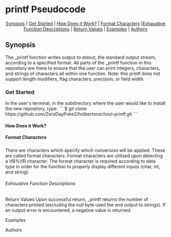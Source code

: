 <h1>printf Pseudocode</h1>

<p align="center">
<a href="#synopsis">Synopsis</a> | <a href="#get_started">Get Started</a> | <a href="#how_does_it_work?">How Does it Work?</a> | <a href="#conversion_specifiers">Format Characters</a> |<a href="#exhaustive_function_descriptions">Exhaustive Function Descriptions</a> | <a href="#return_values">Return Values</a> | <a href="#examples">Examples</a> | <a href="#authors">Authors</a>
</p>

<h2>Synopsis</h2>

The _printf function writes output to stdout, the standard output stream, according to a specified format.
All parts of the _printf function in this repository are there to ensure that the user can print integers, characters, and strings of characters all within one function.
Note: this printf does not support length modifiers, flag characters, precision, or field width.

<h3>Get Started</h3>
In the user's terminal, in the subdirectory where the user would like to install the new repository, type:
``` $ git clone https://github.com/ZeroDayPoke2/holbertonschool-printf.git
```

<h4>How Does it Work?</h4>

<h5>Format Characters</h5>
There are characters which specify which conversion will be applied. These are called format characters. Format characters are utilized upon detecting a \fB%\fR character.
The format character is required according to data type in order for the function to properly display different inputs (char, int, and string).

<h6>Exhaustive Function Descriptions</h6>

<h7>Return Values</h7>
Upon successful return, _printf returns the number of characters printed (excluding the null byte used the end output to strings).
If an output error is encountered, a negative value is returned.

<h8>Examples</h8>

<h9>Authors</h9>
